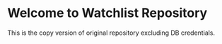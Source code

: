 # Welcome to Watchlist Repository
This is the copy version of original repository excluding DB credentials.
